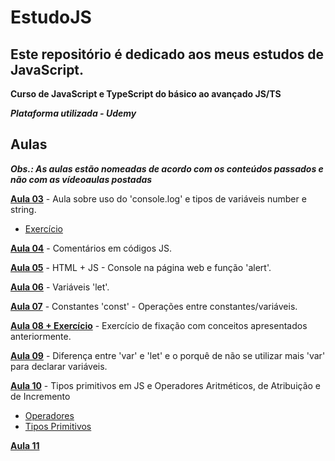 # EstudoJS
## Este repositório é dedicado aos meus estudos de JavaScript.

**Curso de JavaScript e TypeScript do básico ao avançado JS/TS**

***Plataforma utilizada - Udemy***

## Aulas

***Obs.: As aulas estão nomeadas de acordo com os conteúdos passados e não com as vídeoaulas postadas***

**[Aula 03](https://github.com/AlexandreCarmo/EstudoJS/tree/main/Aula%2003)** - Aula sobre uso do 'console.log' e tipos de variáveis number e string.
- [Exercício](https://github.com/AlexandreCarmo/EstudoJS/tree/main/Aula%2003/Exercicios)

**[Aula 04](https://github.com/AlexandreCarmo/EstudoJS/tree/main/Aula%2004)** - Comentários em códigos JS.

**[Aula 05](https://github.com/AlexandreCarmo/EstudoJS/tree/main/Aula%2005)** - HTML + JS - Console na página web e função 'alert'.

**[Aula 06](https://github.com/AlexandreCarmo/EstudoJS/tree/main/Aula%2006)** - Variáveis 'let'.

**[Aula 07](https://github.com/AlexandreCarmo/EstudoJS/tree/main/Aula%2007)** - Constantes 'const' - Operações entre constantes/variáveis.

**[Aula 08 + Exercício](https://github.com/AlexandreCarmo/EstudoJS/tree/main/Aula%2008)** - Exercício de fixação com conceitos apresentados anteriormente.

**[Aula 09](https://github.com/AlexandreCarmo/EstudoJS/tree/main/Aula%2009)** - Diferença entre 'var' e 'let' e o porquê de não se utilizar mais 'var' para declarar variáveis.

**[Aula 10](https://github.com/CasagrandeCarmo/EstudoJS/tree/main/Aula%2010)** - Tipos primitivos em JS e Operadores Aritméticos, de Atribuição e de Incremento
- [Operadores](https://github.com/CasagrandeCarmo/EstudoJS/tree/main/Aula%2010/Operadores)
- [Tipos Primitivos](https://github.com/CasagrandeCarmo/EstudoJS/tree/main/Aula%2010/Tipos%20Primitivos)

**[Aula 11](https://github.com/CasagrandeCarmo/EstudoJS/tree/main/Aula%2011)**